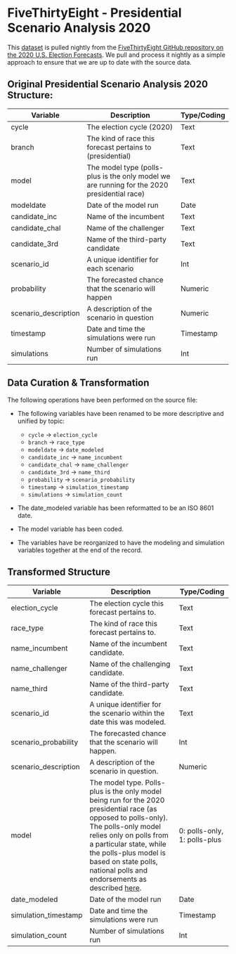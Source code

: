 # FiveThirtyEight - Presidential Scenario Analysis 2020

This [dataset](https://projects.fivethirtyeight.com/2020-general-data/presidential_scenario_analysis_2020.csv) is pulled nightly from the [FiveThirtyEight GitHub repository on the 2020 U.S. Election Forecasts](https://github.com/fivethirtyeight/data/tree/master/election-forecasts-2020). We pull and process it nightly as a simple approach to ensure that we are up to date with the source data.

## Original Presidential Scenario Analysis 2020 Structure:  

|Variable | Description | Type/Coding |
|---|----|--|
| cycle                | The election cycle (2020) | Text |
| branch               | The kind of race this forecast pertains to (presidential) | Text |
| model                | The model type (polls-plus is the only model we are running for the 2020 presidential race) | Text |
| modeldate            | Date of the model run | Date |
| candidate_inc        | Name of the incumbent | Text |
| candidate_chal       | Name of the challenger | Text |
| candidate_3rd        | Name of the third-party candidate | Text |
| scenario_id          | A unique identifier for each scenario | Int |
| probability          | The forecasted chance that the scenario will happen | Numeric |
| scenario_description | A description of the scenario in question | Numeric |
| timestamp            | Date and time the simulations were run | Timestamp |
| simulations          | Number of simulations run | Int |

## Data Curation & Transformation

The following operations have been performed on the source file:

- The following variables have been renamed to be more descriptive and unified by topic:

	- `cycle` -> `election_cycle`  
    - `branch` -> `race_type`  
	- `modeldate` -> `date_modeled`   
	- `candidate_inc` -> `name_incumbent`   
	- `candidate_chal` -> `name_challenger`   
	- `candidate_3rd` -> `name_third`   
	- `probability` -> `scenario_probability`
	- `timestamp` -> `simulation_timestamp`  
	- `simulations` -> `simulation_count`  
    
- The date_modeled variable has been reformatted to be an ISO 8601 date. 
- The model variable has been coded.
- The variables have be reorganized to have the modeling and simulation variables together at the end of the record.

## Transformed Structure 

|Variable | Description | Type/Coding |
|---|----|--|
| election_cycle       | The election cycle this forecast pertains to. | Text |
| race_type            | The kind of race this forecast pertains to. | Text |
| name_incumbent       | Name of the incumbent candidate. | Text |
| name_challenger      | Name of the challenging candidate. | Text |
| name_third           | Name of the third-party candidate. | Text |
| scenario_id          | A unique identifier for the scenario within the date this was modeled. | Text |
| scenario_probability | The forecasted chance that the scenario will happen. | Int |
| scenario_description | A description of the scenario in question. | Numeric |
| model                | The model type. Polls-plus is the only model being run for the 2020 presidential race (as opposed to polls-only). The polls-only model relies only on polls from a particular state, while the polls-plus model is based on state polls, national polls and endorsements as described <a href="https://en.wikipedia.org/wiki/FiveThirtyEight" target="_blank">here</a>. | 0: polls-only, 1: polls-plus |
| date_modeled         | Date of the model run | Date |
| simulation_timestamp | Date and time the simulations were run | Timestamp |
| simulation_count     | Number of simulations run | Int |
